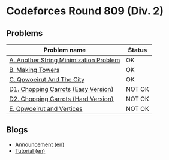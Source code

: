 # Codeforces Round 809 (Div. 2)

## Problems

|Problem name|Status|
|------------|---------|
| [A. Another String Minimization Problem](problems/A._Another_String_Minimization_Problem.md)|OK|
| [B. Making Towers](problems/B._Making_Towers.md)|OK|
| [C. Qpwoeirut And The City](problems/C._Qpwoeirut_And_The_City.md)|OK|
| [D1. Chopping Carrots (Easy Version)](problems/D1._Chopping_Carrots_(Easy_Version).md)|NOT OK|
| [D2. Chopping Carrots (Hard Version)](problems/D2._Chopping_Carrots_(Hard_Version).md)|NOT OK|
| [E. Qpwoeirut and Vertices](problems/E._Qpwoeirut_and_Vertices.md)|NOT OK|
## Blogs

- [Announcement (en)](blogs/Announcement_(en).md)
- [Tutorial (en)](blogs/Tutorial_(en).md)
